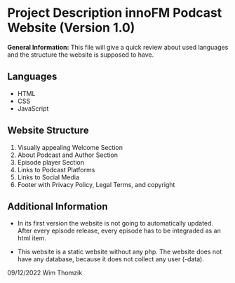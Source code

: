 # Project Description innoFM Podcast Website (Version 1.0)

 **General Information:** This file will give a quick review about used languages and the structure the website is supposed to have.

## Languages

  * HTML
  * CSS
  * JavaScript

## Website Structure

  1. Visually appealing Welcome Section
  2. About Podcast and Author Section
  3. Episode player Section
  4. Links to Podcast Platforms
  5. Links to Social Media
  6. Footer with Privacy Policy, Legal Terms, and copyright

## Additional Information
  
  * In its first version the website is not going to automatically updated.
  After every episode release, every episode has to be integraded as an html item.
  
  * This website is a static website without any php. The website does not have any database, because it does not collect any user (-data).

09/12/2022 
Wim Thomzik
  
  

